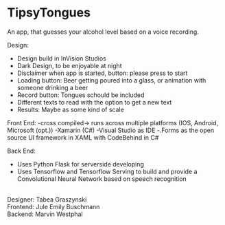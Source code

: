 # TipsyTongues
An app, that guesses your alcohol level based on a voice recording.

Design: 
- Design build in InVision Studios 
- Dark Design, to be enjoyable at night
- Disclaimer when app is started, button: please press to start 
- Loading button: Beer getting poured into a glass, or animation with someone drinking a beer
- Record button: Tongues schould be included
- Different texts to read with the option to get a new text
- Results: Maybe as some kind of scale

Front End:
-cross compiled-> runs across multiple platforms (IOS, Android, Microsoft (opt.))
-Xamarin (C#)
-Visual Studio as IDE
-.Forms as the open source UI framework in XAML with CodeBehind in C#

Back End:
- Uses Python Flask for serverside developing
- Uses Tensorflow and Tensorflow Serving to build and provide a Convolutional Neural Network based on speech recognition

</br>
Designer: Tabea Graszynski</br>
Frontend: Jule Emily Buschmann</br>
Backend: Marvin Westphal</br>
